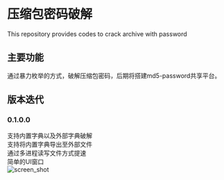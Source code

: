 # 压缩包密码破解
This repository provides  codes to crack archive with password
## 主要功能
通过暴力枚举的方式，破解压缩包密码，后期将搭建md5-password共享平台。
## 版本迭代
### 0.1.0.0
支持内置字典以及外部字典破解</br>
支持将内置字典导出至外部文件</br>
通过多进程读写文件方式提速</br>
简单的UI窗口</br>
![screen_shot](https://github.com/GoogleLLP/Archive-password-cracker/blob/master/%E5%8A%A0%E5%AF%86%E5%8E%8B%E7%BC%A9%E5%8C%85%E7%A0%B4%E8%A7%A3%E5%99%A80.1.0.0/screen_shot.PNG)

